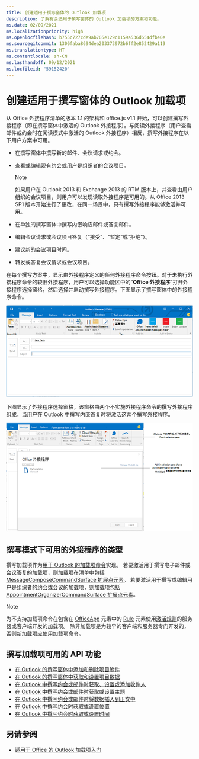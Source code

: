 ```yaml
---
title: 创建适用于撰写窗体的 Outlook 加载项
description: 了解有关适用于撰写窗体的 Outlook 加载项的方案和功能。
ms.date: 02/09/2021
ms.localizationpriority: high
ms.openlocfilehash: b755c727cde9ab705e129c1159a536d654dfbe0e
ms.sourcegitcommit: 1306faba8694dea203373972b6ff2e852429a119
ms.translationtype: HT
ms.contentlocale: zh-CN
ms.lasthandoff: 09/12/2021
ms.locfileid: "59152420"
---
```

# <a name="create-outlook-add-ins-for-compose-forms"></a>创建适用于撰写窗体的 Outlook 加载项

从 Office 外接程序清单的版本 1.1 的架构和 office.js v1.1 开始，可以创建撰写外接程序（即在撰写窗体中激活的 Outlook 外接程序）。与阅读外接程序（用户查看邮件或约会时在阅读模式中激活的 Outlook 外接程序）相反，撰写外接程序在以下用户方案中可用。

- 在撰写窗体中撰写新的邮件、会议请求或约会。

- 查看或编辑现有约会或用户是组织者的会议项目。

   > [!NOTE]
   > 如果用户在 Outlook 2013 和 Exchange 2013 的 RTM 版本上，并查看由用户组织的会议项目，则用户可以发现读取外接程序是可用的。从 Office 2013 SP1 版本开始进行了更改，在同一场景中，只有撰写外接程序能够激活并可用。

- 在单独的撰写窗体中撰写内嵌响应邮件或答复邮件。

- 编辑会议请求或会议项目答复（“接受”、“暂定”或“拒绝”）。

- 建议新的会议项目时间。

- 转发或答复会议请求或会议项目。

在每个撰写方案中，显示由外接程序定义的任何外接程序命令按钮。对于未执行外接程序命令的较旧外接程序，用户可以选择功能区中的“**Office 外接程序**”打开外接程序选择窗格，然后选择并启动撰写外接程序。下图显示了撰写窗体中的外接程序命令。

![显示 Outlook 撰写窗体，其中包含外接程序命令。](../images/compose-form-commands.png)

下图显示了外接程序选择窗格，该窗格由两个不实施外接程序命令的撰写外接程序组成，当用户在 Outlook 中撰写内嵌答复时将激活这两个撰写外接程序。

![为撰写项目激活的模板邮件应用。](../images/templates-app-selection.png)

## <a name="types-of-add-ins-available-in-compose-mode"></a>撰写模式下可用的外接程序的类型

撰写加载项作为[用于 Outlook 的加载项命令](add-in-commands-for-outlook.md)实现。 若要激活用于撰写电子邮件或会议答复的加载项，则加载项在清单中包括 [MessageComposeCommandSurface 扩展点元素](../reference/manifest/extensionpoint.md#messagecomposecommandsurface)。 若要激活用于撰写或编辑用户是组织者的约会或会议的加载项，则加载项包括 [AppointmentOrganizerCommandSurface 扩展点元素](../reference/manifest/extensionpoint.md#appointmentorganizercommandsurface)。

> [!NOTE]
> 为不支持加载项命令在包含在 [OfficeApp](../reference/manifest/officeapp.md) 元素中的 [Rule](../reference/manifest/rule.md) 元素使用[激活规则](activation-rules.md)的服务器或客户端开发的加载项。 除非加载项是为较早的客户端和服务器专门开发的，否则新加载项应使用加载项命令。

## <a name="api-features-available-to-compose-add-ins"></a>撰写加载项可用的 API 功能

- [在 Outlook 的撰写窗体中添加和删除项目附件](add-and-remove-attachments-to-an-item-in-a-compose-form.md)
- [在 Outlook 的撰写窗体中获取和设置项目数据](get-and-set-item-data-in-a-compose-form.md)
- [在 Outlook 中撰写约会或邮件时获取、设置或添加收件人](get-set-or-add-recipients.md)
- [在 Outlook 中撰写约会或邮件时获取或设置主题](get-or-set-the-subject.md)
- [在 Outlook 中撰写约会或邮件时将数据插入到正文中](insert-data-in-the-body.md)
- [在 Outlook 中撰写约会时获取或设置位置](get-or-set-the-location-of-an-appointment.md)
- [在 Outlook 中撰写约会时获取或设置时间](get-or-set-the-time-of-an-appointment.md)

## <a name="see-also"></a>另请参阅

- [适用于 Office 的 Outlook 加载项入门](../quickstarts/outlook-quickstart.md)
